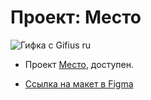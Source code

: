 # Проект: Место

![Гифка с Gifius ru](https://user-images.githubusercontent.com/113706933/203549252-a785a898-296a-4792-befe-4ce60896c10a.gif)

* Проект [Место](https://natashlykova.github.io/mesto/index.html), доступен.

* [Ссылка на макет в Figma](https://www.figma.com/file/2cn9N9jSkmxD84oJik7xL7/JavaScript.-Sprint-4?node-id=0%3A1)

